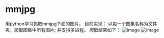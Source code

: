 # mmjpg
用python学习抓取mmjpg下面的图片。
目前实现：
以每一个图集名称为文件夹，爬取图集中所有图片;
并支持多进程。
爬取结果如下：
![image](mmjpg/pic/1.png)
![image](mmjpg/pic/2.png)
